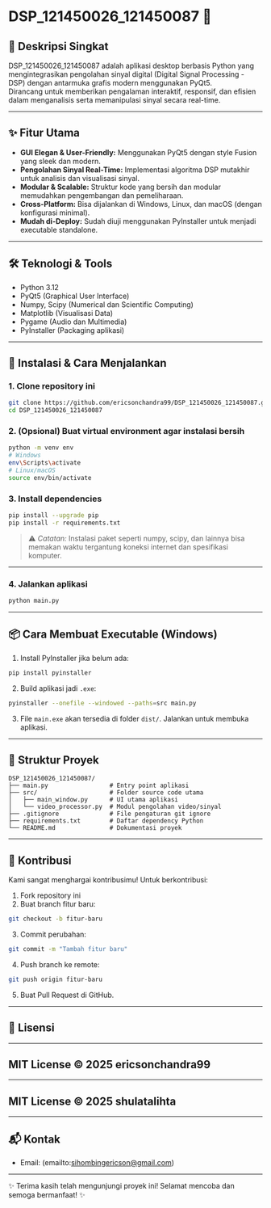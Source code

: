 


# DSP_121450026_121450087 🚀



## 🎯 Deskripsi Singkat  
DSP_121450026_121450087 adalah aplikasi desktop berbasis Python yang mengintegrasikan pengolahan sinyal digital (Digital Signal Processing - DSP) dengan antarmuka grafis modern menggunakan PyQt5.  
Dirancang untuk memberikan pengalaman interaktif, responsif, dan efisien dalam menganalisis serta memanipulasi sinyal secara real-time.

---

## ✨ Fitur Utama  
- **GUI Elegan & User-Friendly:** Menggunakan PyQt5 dengan style Fusion yang sleek dan modern.  
- **Pengolahan Sinyal Real-Time:** Implementasi algoritma DSP mutakhir untuk analisis dan visualisasi sinyal.  
- **Modular & Scalable:** Struktur kode yang bersih dan modular memudahkan pengembangan dan pemeliharaan.  
- **Cross-Platform:** Bisa dijalankan di Windows, Linux, dan macOS (dengan konfigurasi minimal).  
- **Mudah di-Deploy:** Sudah diuji menggunakan PyInstaller untuk menjadi executable standalone.

---

## 🛠️ Teknologi & Tools  
- Python 3.12  
- PyQt5 (Graphical User Interface)  
- Numpy, Scipy (Numerical dan Scientific Computing)  
- Matplotlib (Visualisasi Data)  
- Pygame (Audio dan Multimedia)  
- PyInstaller (Packaging aplikasi)

---

## 🚀 Instalasi & Cara Menjalankan

### 1. Clone repository ini

```bash
git clone https://github.com/ericsonchandra99/DSP_121450026_121450087.git
cd DSP_121450026_121450087
````

### 2. (Opsional) Buat virtual environment agar instalasi bersih

```bash
python -m venv env
# Windows
env\Scripts\activate
# Linux/macOS
source env/bin/activate
```

### 3. Install dependencies

```bash
pip install --upgrade pip
pip install -r requirements.txt
```

> ⚠️ *Catatan:* Instalasi paket seperti numpy, scipy, dan lainnya bisa memakan waktu tergantung koneksi internet dan spesifikasi komputer.

---

### 4. Jalankan aplikasi

```bash
python main.py
```

---

## 📦 Cara Membuat Executable (Windows)

1. Install PyInstaller jika belum ada:

```bash
pip install pyinstaller
```

2. Build aplikasi jadi `.exe`:

```bash
pyinstaller --onefile --windowed --paths=src main.py
```

3. File `main.exe` akan tersedia di folder `dist/`. Jalankan untuk membuka aplikasi.

---

## 📂 Struktur Proyek

```
DSP_121450026_121450087/
├── main.py                 # Entry point aplikasi
├── src/                    # Folder source code utama
│   ├── main_window.py      # UI utama aplikasi
│   └── video_processor.py  # Modul pengolahan video/sinyal
├── .gitignore              # File pengaturan git ignore
├── requirements.txt        # Daftar dependency Python
└── README.md               # Dokumentasi proyek
```

---

## 🤝 Kontribusi

Kami sangat menghargai kontribusimu! Untuk berkontribusi:

1. Fork repository ini
2. Buat branch fitur baru:

```bash
git checkout -b fitur-baru
```

3. Commit perubahan:

```bash
git commit -m "Tambah fitur baru"
```

4. Push branch ke remote:

```bash
git push origin fitur-baru
```

5. Buat Pull Request di GitHub.

---

## 📜 Lisensi

---
MIT License © 2025 ericsonchandra99
---
---
MIT License © 2025 shulatalihta
---


---

## 📬 Kontak

* Email: (emailto:sihombingericson@gmail.com)

---

✨ Terima kasih telah mengunjungi proyek ini! Selamat mencoba dan semoga bermanfaat! ✨

```

